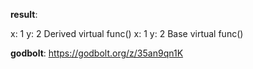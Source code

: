 **result**:
 
x: 1
y: 2
Derived virtual func()
x: 1
y: 2
Base virtual func()
 
**godbolt**: https://godbolt.org/z/35an9qn1K
